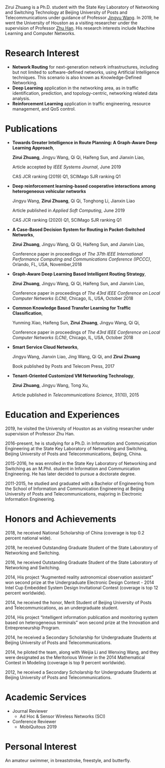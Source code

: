 ---
---
Zirui Zhuang is a Ph.D. student with the State Key Laboratory of Networking and Switching Technology at Beijing University of Posts and Telecommunications under guidance of Professor [Jingyu Wang](https://teacher.bupt.edu.cn/wangjingyu/en/lwcg/59169/list/index.htm). In 2019, he went the University of Houston as a visiting researcher under the supervision of Professor [Zhu Han](http://www2.egr.uh.edu/~zhan2/). His research interests include Machine Learning and Computer Networks. 

# Research Interest
* **Network Routing** for next-generation network infrastructures, including but not limited to software-defined networks, using Artificial Intelligence techniques. This scenario is also known as Knowledge-Defined Networking.
* **Deep Learning** application in the networking area, as in traffic identification, prediction, and topology-centric, networking related data analysis.
* **Reinforcement Learning** application in traffic engineering, resource management, and QoS control.



# Publications

* **Towards Greater Intelligence in Route Planning: A Graph-Aware Deep Learning Approach**,

  **Zirui Zhuang**, Jingyu Wang, Qi Qi, Haifeng Sun, and Jianxin Liao, 

  Article accepted by *IEEE Systems Journal*, June 2019

  CAS JCR ranking (2019) Q1, SCIMago SJR ranking Q1

* **Deep reinforcement learning-based cooperative interactions among heterogeneous vehicular networks**
  
  Jingyu Wang, **Zirui Zhuang**, Qi Qi, Tonghong Li, Jianxin Liao

  Article published in *Applied Soft Computing*, June 2019

  CAS JCR ranking (2020) Q1, SCIMago SJR ranking Q1

* **A Case-Based Decision System for Routing in Packet-Switched Networks**, 

  **Zirui Zhuang**, Jingyu Wang, Qi Qi, Haifeng Sun, and Jianxin Liao, 

  Conference paper in proceedings of *The 37th IEEE International Performance Computing and Communications Conference (IPCCC)*, Orlando, FL, USA, November,2018

* **Graph-Aware Deep Learning Based Intelligent Routing Strategy**, 

  **Zirui Zhuang**, Jingyu Wang, Qi Qi, Haifeng Sun, and Jianxin Liao, 

  Conference paper in proceedings of *The 43rd IEEE Conference on Local Computer Networks (LCN)*, Chicago, IL, USA, October 2018

* **Common Knowledge Based Transfer Learning for Traffic Classification**, 

  Yunming Xiao, Haifeng Sun, **Zirui Zhuang**, Jingyu Wang, Qi Qi, 

  Conference paper in proceedings of *The 43rd IEEE Conference on Local Computer Networks (LCN)*, Chicago, IL, USA, October 2018

* **Smart Service Cloud Networks**,

  Jingyu Wang, Jianxin Liao, Jing Wang, Qi Qi, and **Zirui Zhuang**

  Book published by Posts and Telecom Press, 2017


* **Tenant-Oriented Customized VM Networking Technology**, 

  **Zirui Zhuang**, Jingyu Wang, Tong Xu, 

  Article published in *Telecommunications Science*, 31(10), 2015

# Education and Experiences 

2019, he visited the University of Houston as an visiting researcher under supervision of Professor Zhu Han.

2016-present, he is studying for a Ph.D. in Information and Communication Engineering at the State Key Laboratory of Networking and Switching, Beijing University of Posts and Telecommunications, Beijing, China.

2015-2016, he was enrolled in the State Key Laboratory of Networking and Switching as an M.Phil. student in Information and Communication Engineering. He has later decided to pursue a doctorate degree.

2011-2015, he studied and graduated with a Bachelor of Engineering from the School of Information and Communication Engineering at Beijing University of Posts and Telecommunications, majoring in Electronic Information Engineering.

# Honors and Achievements

2018, he received National Scholarship of China (coverage is top 0.2 percent national wide).

2018, he received Outstanding Graduate Student of the State Laboratory of Networking and Switching.

2016, he received Outstanding Graduate Student of the State Laboratory of Networking and Switching.

2014, His project “Augmented reality astronomical observation assistant” won second prize at the Undergraduate Electronic Design Contest - 2014 Intel Cup Embedded System Design Invitational Contest (coverage is top 12 percent worldwide).

2014, he received the honor, Merit Student of Beijing University of Posts and Telecommunications, as an undergraduate student.

2014, His project “Intelligent information publication and monitoring system based on heterogeneous terminals” won second prize at the Innovation and Entrepreneurship Program.

2014, he received a Secondary Scholarship for Undergraduate Students at Beijing University of Posts and Telecommunications.

2014, he piloted the team, along with Weijia Li and Wenxing Wang, and they were designated as the Meritorious Winner in the 2014 Mathematical Contest in Modeling (coverage is top 9 percent worldwide).

2012, he received a Secondary Scholarship for Undergraduate Students at Beijing University of Posts and Telecommunications.

# Academic Services
- Journal Reviewer
  - Ad Hoc & Sensor Wireless Networks (SCI)
- Conference Reviewer
  - MobiQuitous 2019

# Personal Interest
An amateur swimmer, in breaststroke, freestyle, and butterfly.

